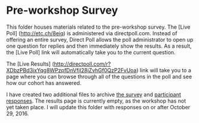 # Pre-workshop Survey

This folder houses materials related to the pre-workshop survey. The [Live Poll] (http://etc.ch/8eiq) is administered via directpoll.com. Instead of offering an entire survey, Direct Poll allows the poll administrator to open up 
one question for replies and then immediately show the results. As a result, the [Live Poll] link will automatically take you to the current question.

The [Live Results] (http://directpoll.com/r?XDbzPBd3ixYqg8WPzpfDnVfjI28jZvhGf0QzP2FvUoa) link will take you to a page where you can browse through all of the questions in the poll and see how our cohort has answered. 

I have created two additional files to archive [the survey](./questions.md) and [participant responses](results.md). The results page is currently empty, as the workshop has not yet taken place. I will update this folder with responses 
on or after October 29, 2016. 
